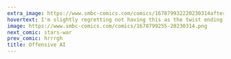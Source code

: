 ```yaml
---
extra_image: https://www.smbc-comics.com/comics/167879932220230314after.png
hovertext: I'm slightly regretting not having this as the twist ending to a comedic novel. Gimme a few years.
image: https://www.smbc-comics.com/comics/1678799255-20230314.png
next_comic: stars-war
prev_comic: hrrrgh
title: Offensive AI
---
```


